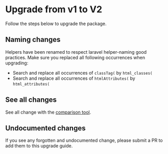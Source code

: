 # Upgrade from v1 to V2

Follow the steps below to upgrade the package.

## Naming changes

Helpers have been renamed to respect laravel helper-naming good practices. Make sure you replaced all following occurrences when upgrading:
* Search and replace all occurrences of `classTag(` by `html_classes(`
* Search and replace all occurrences of `htmlAttributes(` by `html_attributes(`

## See all changes

See all change with the [comparison tool](https://github.com/Okipa/laravel-html-helper/compare/1.4.0...2.0.0).

## Undocumented changes

If you see any forgotten and undocumented change, please submit a PR to add them to this upgrade guide.
